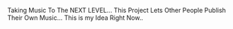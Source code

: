 Taking Music To The NEXT LEVEL... This Project Lets Other People Publish Their Own Music... This is my Idea Right Now..
